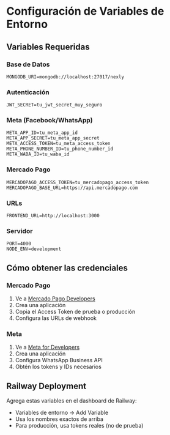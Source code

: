 # Configuración de Variables de Entorno

## Variables Requeridas

### Base de Datos
```env
MONGODB_URI=mongodb://localhost:27017/nexly
```

### Autenticación
```env
JWT_SECRET=tu_jwt_secret_muy_seguro
```

### Meta (Facebook/WhatsApp)
```env
META_APP_ID=tu_meta_app_id
META_APP_SECRET=tu_meta_app_secret
META_ACCESS_TOKEN=tu_meta_access_token
META_PHONE_NUMBER_ID=tu_phone_number_id
META_WABA_ID=tu_waba_id
```

### Mercado Pago
```env
MERCADOPAGO_ACCESS_TOKEN=tu_mercadopago_access_token
MERCADOPAGO_BASE_URL=https://api.mercadopago.com
```

### URLs
```env
FRONTEND_URL=http://localhost:3000
```

### Servidor
```env
PORT=4000
NODE_ENV=development
```

## Cómo obtener las credenciales

### Mercado Pago
1. Ve a [Mercado Pago Developers](https://www.mercadopago.com.ar/developers)
2. Crea una aplicación
3. Copia el Access Token de prueba o producción
4. Configura las URLs de webhook

### Meta
1. Ve a [Meta for Developers](https://developers.facebook.com/)
2. Crea una aplicación
3. Configura WhatsApp Business API
4. Obtén los tokens y IDs necesarios

## Railway Deployment
Agrega estas variables en el dashboard de Railway:
- Variables de entorno → Add Variable
- Usa los nombres exactos de arriba
- Para producción, usa tokens reales (no de prueba)
